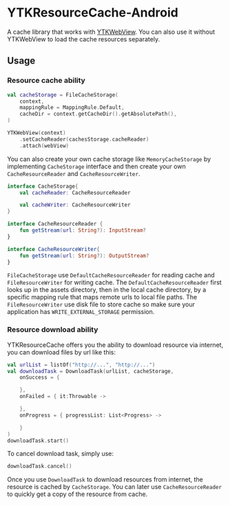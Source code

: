 # YTKResourceCache-Android

A cache library that works with [YTKWebView](https://github.com/yuantiku/YTKWebView-Android). You can also use it without YTKWebView to load the cache resources separately.

## Usage

### Resource cache ability

```kotlin
val cacheStorage = FileCacheStorage(
    context,
    mappingRule = MappingRule.Default,
    cacheDir = context.getCacheDir().getAbsolutePath(),
)

YTKWebView(context)
    .setCacheReader(cachesStorage.cacheReader)
    .attach(webView)
```

You can also create your own cache storage like `MemoryCacheStorage` by implementing `CacheStorage` interface and then create your own `CacheResourceReader` and `CacheResourceWriter`.

```kotlin
interface CacheStorage{
    val cacheReader: CacheResourceReader

    val cacheWriter: CacheResourceWriter
}

interface CacheResourceReader {
    fun getStream(url: String?): InputStream?
}

interface CacheResourceWriter{
    fun getStream(url: String?): OutputStream?
}
```

`FileCacheStorage`  use `DefaultCacheResourceReader`  for reading cache and `FileResourceWriter`  for writing cache. The `DefaultCacheResourceReader` first looks up in the assets directory, then in the local cache directory, by a specific mapping rule that maps remote urls to local file paths.  The `FileResourceWriter` use disk file to store cache so make sure your application has `WRITE_EXTERNAL_STORAGE` permission.

### Resource download ability

YTKResourceCache offers you the ability to download resource via internet, you can download files by url like this:

```kotlin
val urlList = listOf("http://...", "http://...")
val downloadTask = DownloadTask(urlList, cacheStorage,
    onSuccess = {

    },
    onFailed = { it:Throwable -> 

    },
    onProgress = { progressList: List<Progress> ->

    }
)
downloadTask.start()
```

To cancel  download task, simply use:

```kotlin
downloadTask.cancel()
```

Once you use `DownloadTask` to download resources from internet, the resource is cached by `CacheStorage`. You can later use `CacheResourceReader`  to quickly get a copy of the resource from cache.
